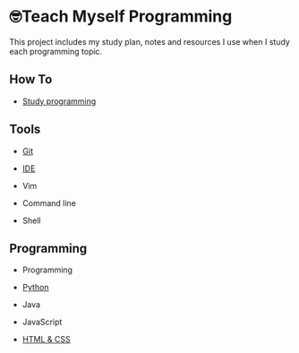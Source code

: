 # 🤓Teach Myself Programming

This project includes my study plan, notes and resources I use when I study each programming topic. 
## How To

- [Study programming](https://github.com/erinchocolate/teach-myself-programming/tree/master/Study)

## Tools

- [Git](https://github.com/erinchocolate/teach-myself-programming/tree/master/Git)

- [IDE](https://github.com/erinchocolate/teach-myself-programming/tree/master/IDE)

- Vim

- Command line

- Shell 

## Programming

- Programming

- [Python](https://github.com/erinchocolate/teach-myself-programming/tree/master/Python)
- Java
- JavaScript
- [HTML & CSS](https://github.com/erinchocolate/teach-myself-programming/tree/master/HTML%26CSS)

